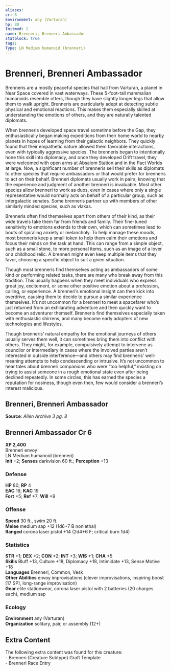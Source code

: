 ```yaml
---
aliases: 
cr: 6
Environment: any (Varturan)
hp: 80
Initmod: 2
name: Brenneri, Brenneri Ambassador
statblock: true
tags: 
Type: LN Medium humanoid (brenneri)
---
```


# Brenneri, Brenneri Ambassador

Brenneris are a mostly peaceful species that hail from Varturan, a planet in Near Space covered in vast waterways. These 5-foot-tall mammalian humanoids resemble otters, though they have slightly longer legs that allow them to walk upright. Brenneris are particularly adept at detecting subtle physical and emotional reactions. This makes them especially skilled at understanding the emotions of others, and they are naturally talented diplomats.

When brenneris developed space travel sometime before the Gap, they enthusiastically began making expeditions from their home world to nearby planets in hopes of learning from their galactic neighbors. They quickly found that their empathetic nature allowed them favorable interactions, even with typically aggressive species. The brenneris began to intentionally hone this skill into diplomacy, and once they developed Drift travel, they were welcomed with open arms at Absalom Station and in the Pact Worlds at large. Now, a significant number of brenneris sell their skills as diplomats to other species that require ambassadors or that would prefer for brenneris to act on their behalf. Brenneri diplomats usually work in pairs, knowing that the experience and judgment of another brenneri is invaluable. Most other species allow brenneri to work as duos, even in cases where only a single representative would normally acts on behalf of a particular group, such as intergalactic senates. Some brenneris partner up with members of other similarly minded species, such as vlakas.

Brenneris often find themselves apart from others of their kind, as their wide travels take them far from friends and family. Their fine-tuned sensitivity to emotions extends to their own, which can sometimes lead to bouts of spiraling anxiety or melancholy. To help manage these moods, most brenneris keep a small token to help them calm their emotions and focus their minds on the task at hand. This can range from a simple object, such as a small stone, to more personal items, such as an image of a lover or a childhood relic. A brenneri might even keep multiple items that they favor, choosing a specific object to suit a given situation.

Though most brenneris find themselves acting as ambassadors of some kind or performing related tasks, there are many who break away from this tradition. This usually happens when they meet individuals who express great joy, excitement, or some other positive emotion about a profession, calling, or experience. A brenneri’s emotional insight can then kick into overdrive, causing them to decide to pursue a similar experience themselves. It’s not uncommon for a brenneri to meet a spacefarer who’s just returned from an exhilarating adventure and then quickly want to become an adventurer themself. Brenneris find themselves especially taken with enthusiastic shirrens, and many become early adopters of new technologies and lifestyles.

Though brenneris’ natural empathy for the emotional journeys of others usually serves them well, it can sometimes bring them into conflict with others. They might, for example, compulsively attempt to intervene as councilor or intermediary in cases where the involved parties aren’t interested in outside interference—and others may find brenneris’ well-meaning attempts to help condescending or intrusive. It’s not uncommon to hear tales about brenneri companions who were “too helpful,” insisting on trying to assist someone in a rough emotional state even after being declined repeatedly. In some circles, this has earned the species a reputation for nosiness, though even then, few would consider a brenneri’s interest malicious.

## Brenneri, Brenneri Ambassador

**Source**:  _Alien Archive 3 pg. 8_

## Brenneri Ambassador Cr 6

**XP 2,400**  
Brenneri envoy  
LN Medium humanoid (brenneri)  
**Init** +2; **Senses** darkvision 60 ft.; **Perception** +13  

### Defense

**HP** 80; **RP** 4  
**EAC** 18; **KAC** 19  
**Fort** +5; **Ref** +7; **Will** +9  

### Offense

**Speed** 30 ft., swim 20 ft.  
**Melee** medium sap +12 (1d6+7 B nonlethal)  
**Ranged** corona laser pistol +14 (2d4+6 F; critical burn 1d4)

### Statistics

**STR** +1; **DEX** +2; **CON** +2; **INT** +3; **WIS** +1; **CHA** +5  
**Skills** Bluff +13, Culture +18, Diplomacy +18, Intimidate +13, Sense Motive +18  
**Languages** Brenneri, Common, Vesk  
**Other Abilities** envoy improvisations (clever improvisations, inspiring boost \[17 SP\], long-range improvisation)  
**Gear** elite stationwear, corona laser pistol with 2 batteries (20 charges each), medium sap

### Ecology

**Environment** any (Varturan)  
**Organization** solitary, pair, or assembly (12+)

## Extra Content

The following extra content was found for this creature:  
\- Brenneri (Creature Subtype) Graft Template  
\- Brenneri Race Entry
